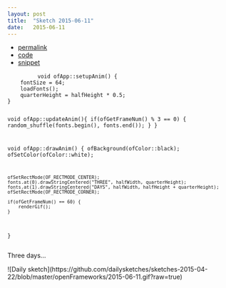 ```yaml
---
layout: post
title:  "Sketch 2015-06-11"
date:   2015-06-11
---
```

<div class="code">
    <ul>
		<li><a href="{% post_url 2015-06-11-sketch %}">permalink</a></li>
		<li><a href="https://github.com/dailysketches/dailySketches/tree/master/sketches/2015-06-11">code</a></li>
		<li><a href="#" class="snippet-button">snippet</a></li>
	</ul>
    <pre class="snippet">
        <code class="cpp">void ofApp::setupAnim() {
    fontSize = 64;
    loadFonts();
    quarterHeight = halfHeight * 0.5;
}

void ofApp::updateAnim(){
    if(ofGetFrameNum() % 3 == 0) {
        random_shuffle(fonts.begin(), fonts.end());
    }
}

void ofApp::drawAnim() {
    ofBackground(ofColor::black);
    ofSetColor(ofColor::white);

    ofSetRectMode(OF_RECTMODE_CENTER);
    fonts.at(0).drawStringCentered("THREE", halfWidth, quarterHeight);
    fonts.at(1).drawStringCentered("DAYS", halfWidth, halfHeight + quarterHeight);
    ofSetRectMode(OF_RECTMODE_CORNER);

    if(ofGetFrameNum() == 60) {
        renderGif();
    }
}</code>
    </pre>
</div>
<p class="description">Three days...</p>
![Daily sketch](https://github.com/dailysketches/sketches-2015-04-22/blob/master/openFrameworks/2015-06-11.gif?raw=true)
